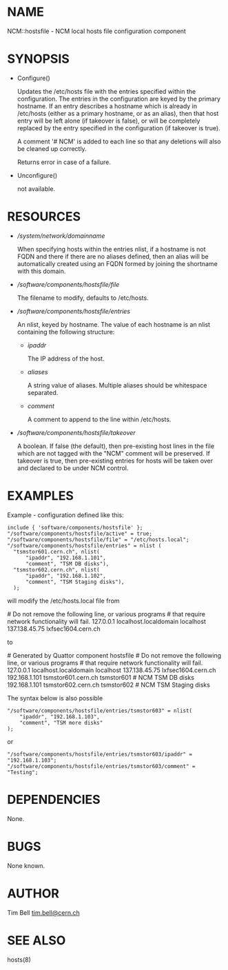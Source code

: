 # NAME

NCM::hostsfile - NCM local hosts file configuration component

# SYNOPSIS

- Configure()

    Updates the /etc/hosts file with the
    entries specified within the configuration. The entries in the configuration
    are keyed by the primary hostname. If an entry describes a hostname which
    is already in /etc/hosts (either as a primary hostname, or as an alias), then
    that host entry will be left alone (if takeover is false), or will be
    completely replaced by the entry specified in the configuration (if takeover
    is true).

    A comment '# NCM' is added to each line so that any deletions will also be 
    cleaned up correctly.

    Returns error in case of a failure.

- Unconfigure()

    not available.

# RESOURCES

- _/system/network/domainname_

    When specifying hosts within the entries nlist, if a hostname is not FQDN
    and there if there are no aliases defined, then an alias will be automatically
    created using an FQDN formed by joining the shortname with 
    this domain.

- _/software/components/hostsfile/file_

    The filename to modify, defaults to /etc/hosts.

- _/software/components/hostsfile/entries_

    An nlist, keyed by hostname. The value of each hostname is an nlist
    containing the following structure:

    - _ipaddr_

        The IP address of the host.

    - _aliases_

        A string value of aliases. Multiple aliases should be whitespace separated.

    - _comment_

        A comment to append to the line within /etc/hosts.

- _/software/components/hostsfile/takeover_

    A boolean. If false (the default), then pre-existing host lines in the file
    which are not tagged with the "NCM" comment will be preserved. 
    If takeover is true,
    then pre-existing entries for hosts will be taken over and declared to be
    under NCM control.

# EXAMPLES

Example - configuration defined like this:

    include { 'software/components/hostsfile' };
    "/software/components/hostsfile/active" = true;
    "/software/components/hostsfile/file" = "/etc/hosts.local";
    "/software/components/hostsfile/entries" = nlist (
      "tsmstor601.cern.ch", nlist(
          "ipaddr", "192.168.1.101",
          "comment", "TSM DB disks"),
      "tsmstor602.cern.ch", nlist(
          "ipaddr", "192.168.1.102",
          "comment", "TSM Staging disks"),
      );

will modify the /etc/hosts.local file from

\# Do not remove the following line, or various programs
\# that require network functionality will fail.
127.0.0.1               localhost.localdomain localhost
137.138.45.75           lxfsec1604.cern.ch

to

\# Generated by Quattor component hostsfile
\# Do not remove the following line, or various programs
\# that require network functionality will fail.
127.0.0.1               localhost.localdomain localhost
137.138.45.75           lxfsec1604.cern.ch
192.168.1.101   tsmstor601.cern.ch tsmstor601 # NCM TSM DB disks
192.168.1.101   tsmstor602.cern.ch tsmstor602 # NCM TSM Staging disks

The syntax below is also possible 

    "/software/components/hostsfile/entries/tsmstor603" = nlist(
        "ipaddr", "192.168.1.103",
        "comment", "TSM more disks"
    );

or 

    "/software/components/hostsfile/entries/tsmstor603/ipaddr" = "192.168.1.103";
    "/software/components/hostsfile/entries/tsmstor603/comment" = "Testing";

# DEPENDENCIES

None.

# BUGS

None known.

# AUTHOR

Tim Bell <tim.bell@cern.ch>

# SEE ALSO

hosts(8)
